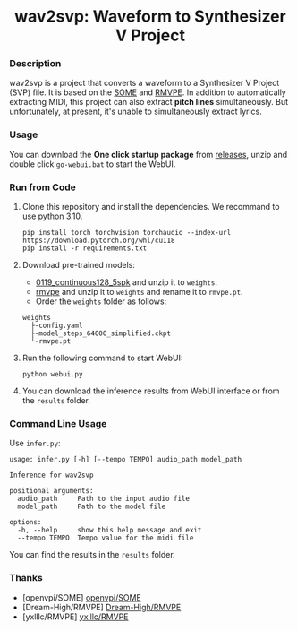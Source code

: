<div style="text-align: center;">

# wav2svp: Waveform to Synthesizer V Project

</div>

### Description

wav2svp is a project that converts a waveform to a Synthesizer V Project (SVP) file. It is based on the [SOME](https://github.com/openvpi/SOME) and [RMVPE](https://github.com/Dream-High/RMVPE). In addition to automatically extracting MIDI, this project can also extract **pitch lines** simultaneously. But unfortunately, at present, it's unable to simultaneously extract lyrics.

### Usage

You can download the **One click startup package** from [releases](https://github.com/SUC-DriverOld/wav2svp/releases), unzip and double click `go-webui.bat` to start the WebUI.

### Run from Code

1. Clone this repository and install the dependencies. We recommand to use python 3.10.

    ```shell
    pip install torch torchvision torchaudio --index-url https://download.pytorch.org/whl/cu118
    pip install -r requirements.txt
    ```

3. Download pre-trained models:

    - [0119_continuous128_5spk](https://github.com/openvpi/SOME/releases/download/v1.0.0-baseline/0119_continuous128_5spk.zip) and unzip it to `weights`.
    - [rmvpe](https://github.com/yxlllc/RMVPE/releases/download/230917/rmvpe.zip) and unzip it to `weights` and rename it to `rmvpe.pt`.
    - Order the `weights` folder as follows:

    ```shell
    weights
      ├-config.yaml
      ├-model_steps_64000_simplified.ckpt
      └-rmvpe.pt
    ```

4. Run the following command to start WebUI:

    ```shell
    python webui.py
    ```

5. You can download the inference results from WebUI interface or from the `results` folder.

### Command Line Usage

Use `infer.py`:

```shell
usage: infer.py [-h] [--tempo TEMPO] audio_path model_path

Inference for wav2svp

positional arguments:
  audio_path     Path to the input audio file
  model_path     Path to the model file

options:
  -h, --help     show this help message and exit
  --tempo TEMPO  Tempo value for the midi file
```

You can find the results in the `results` folder.

### Thanks

- [openvpi/SOME] [openvpi/SOME](https://github.com/openvpi/SOME)
- [Dream-High/RMVPE] [Dream-High/RMVPE](https://github.com/Dream-High/RMVPE)
- [yxlllc/RMVPE] [yxlllc/RMVPE](https://github.com/yxlllc/RMVPE)